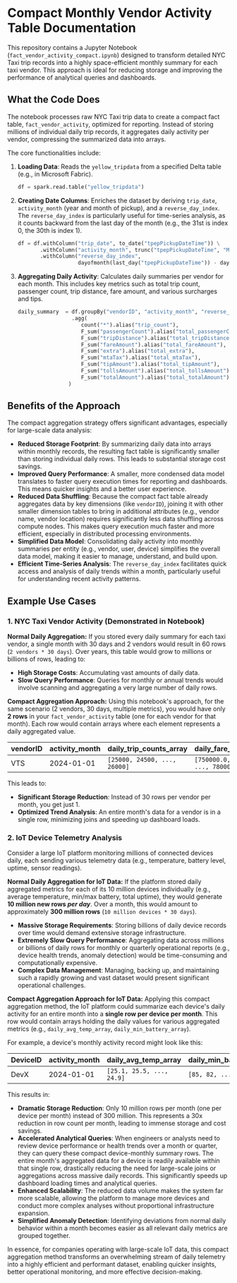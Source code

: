 # Compact Monthly Vendor Activity Table Documentation

This repository contains a Jupyter Notebook (`fact_vendor_activity_compact.ipynb`) designed to transform detailed NYC Taxi trip records into a highly space-efficient monthly summary for each taxi vendor. This approach is ideal for reducing storage and improving the performance of analytical queries and dashboards.

## What the Code Does

The notebook processes raw NYC Taxi trip data to create a compact fact table, `fact_vendor_activity`, optimized for reporting. Instead of storing millions of individual daily trip records, it aggregates daily activity per vendor, compressing the summarized data into arrays.

The core functionalities include:

1.  **Loading Data**: Reads the `yellow_tripdata` from a specified Delta table (e.g., in Microsoft Fabric).
    ```python
    df = spark.read.table("yellow_tripdata")
    ```
2.  **Creating Date Columns**: Enriches the dataset by deriving `trip_date`, `activity_month` (year and month of pickup), and a `reverse_day_index`. The `reverse_day_index` is particularly useful for time-series analysis, as it counts backward from the last day of the month (e.g., the 31st is index 0, the 30th is index 1).
    ```python
    df = df.withColumn("trip_date", to_date("tpepPickupDateTime")) \
           .withColumn("activity_month", trunc("tpepPickupDateTime", "MM")) \
           .withColumn("reverse_day_index",
                       dayofmonth(last_day("tpepPickupDateTime")) - dayofmonth("tpepPickupDateTime"))
    ```
3.  **Aggregating Daily Activity**: Calculates daily summaries per vendor for each month. This includes key metrics such as total trip count, passenger count, trip distance, fare amount, and various surcharges and tips.
    ```python
    daily_summary  = df.groupBy("vendorID", "activity_month", "reverse_day_index") \
                     .agg(
                        count("*").alias("trip_count"),
                        F_sum("passengerCount").alias("total_passengerCount"),
                        F_sum("tripDistance").alias("total_tripDistance"),
                        F_sum("fareAmount").alias("total_fareAmount"),
                        F_sum("extra").alias("total_extra"),
                        F_sum("mtaTax").alias("total_mtaTax"),
                        F_sum("tipAmount").alias("total_tipAmount"),
                        F_sum("tollsAmount").alias("total_tollsAmount"),
                        F_sum("totalAmount").alias("total_totalAmount")
                    )
    ```

## Benefits of the Approach

The compact aggregation strategy offers significant advantages, especially for large-scale data analysis:

* **Reduced Storage Footprint**: By summarizing daily data into arrays within monthly records, the resulting fact table is significantly smaller than storing individual daily rows. This leads to substantial storage cost savings.
* **Improved Query Performance**: A smaller, more condensed data model translates to faster query execution times for reporting and dashboards. This means quicker insights and a better user experience.
* **Reduced Data Shuffling**: Because the compact fact table already aggregates data by key dimensions (like `vendorID`), joining it with other smaller dimension tables to bring in additional attributes (e.g., vendor name, vendor location) requires significantly less data shuffling across compute nodes. This makes query execution much faster and more efficient, especially in distributed processing environments.
* **Simplified Data Model**: Consolidating daily activity into monthly summaries per entity (e.g., vendor, user, device) simplifies the overall data model, making it easier to manage, understand, and build upon.
* **Efficient Time-Series Analysis**: The `reverse_day_index` facilitates quick access and analysis of daily trends within a month, particularly useful for understanding recent activity patterns.

## Example Use Cases

### 1. NYC Taxi Vendor Activity (Demonstrated in Notebook)

**Normal Daily Aggregation:**
If you stored every daily summary for each taxi vendor, a single month with 30 days and 2 vendors would result in 60 rows (`2 vendors * 30 days`). Over years, this table would grow to millions or billions of rows, leading to:
* **High Storage Costs**: Accumulating vast amounts of daily data.
* **Slow Query Performance**: Queries for monthly or annual trends would involve scanning and aggregating a very large number of daily rows.

**Compact Aggregation Approach:**
Using this notebook's approach, for the same scenario (2 vendors, 30 days, multiple metrics), you would have only **2 rows** in your `fact_vendor_activity` table (one for each vendor for that month). Each row would contain arrays where each element represents a daily aggregated value.

| vendorID | activity_month | daily_trip_counts_array | daily_fare_amounts_array | ... |
| :------- | :------------- | :---------------------- | :----------------------- | :-- |
| VTS      | 2024-01-01     | `[25000, 24500, ..., 26000]` | `[750000.0, 730000.0, ..., 780000.0]` | ... |

This leads to:
* **Significant Storage Reduction**: Instead of 30 rows per vendor per month, you get just 1.
* **Optimized Trend Analysis**: An entire month's data for a vendor is in a single row, minimizing joins and speeding up dashboard loads.

### 2. IoT Device Telemetry Analysis

Consider a large IoT platform monitoring millions of connected devices daily, each sending various telemetry data (e.g., temperature, battery level, uptime, sensor readings).

**Normal Daily Aggregation for IoT Data:**
If the platform stored daily aggregated metrics for each of its 10 million devices individually (e.g., average temperature, min/max battery, total uptime), they would generate **10 million new rows *per day***. Over a month, this would amount to approximately **300 million rows** (`10 million devices * 30 days`).
* **Massive Storage Requirements**: Storing billions of daily device records over time would demand extensive storage infrastructure.
* **Extremely Slow Query Performance**: Aggregating data across millions or billions of daily rows for monthly or quarterly operational reports (e.g., device health trends, anomaly detection) would be time-consuming and computationally expensive.
* **Complex Data Management**: Managing, backing up, and maintaining such a rapidly growing and vast dataset would present significant operational challenges.

**Compact Aggregation Approach for IoT Data:**
Applying this compact aggregation method, the IoT platform could summarize each device's daily activity for an entire month into a **single row per device per month**. This row would contain arrays holding the daily values for various aggregated metrics (e.g., `daily_avg_temp_array`, `daily_min_battery_array`).

For example, a device's monthly activity record might look like this:

| DeviceID | activity_month | daily_avg_temp_array | daily_min_battery_array | ... |
| :------- | :------------- | :------------------- | :---------------------- | :-- |
| DevX     | 2024-01-01     | `[25.1, 25.5, ..., 24.9]` | `[85, 82, ..., 78]` | ... |

This results in:
* **Dramatic Storage Reduction**: Only 10 million rows per month (one per device per month) instead of 300 million. This represents a 30x reduction in row count per month, leading to immense storage and cost savings.
* **Accelerated Analytical Queries**: When engineers or analysts need to review device performance or health trends over a month or quarter, they can query these compact device-monthly summary rows. The entire month's aggregated data for a device is readily available within that single row, drastically reducing the need for large-scale joins or aggregations across massive daily records. This significantly speeds up dashboard loading times and analytical queries.
* **Enhanced Scalability**: The reduced data volume makes the system far more scalable, allowing the platform to manage more devices and conduct more complex analyses without proportional infrastructure expansion.
* **Simplified Anomaly Detection**: Identifying deviations from normal daily behavior within a month becomes easier as all relevant daily metrics are grouped together.

In essence, for companies operating with large-scale IoT data, this compact aggregation method transforms an overwhelming stream of daily telemetry into a highly efficient and performant dataset, enabling quicker insights, better operational monitoring, and more effective decision-making.
